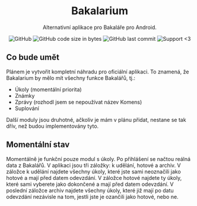 <h1 align="center">Bakalarium</h1>

<div align="center">
  
  Alternativní aplikace pro Bakaláře pro Android.
  
  ![GitHub](https://img.shields.io/github/license/kokolem/Bakalarium)
  ![GitHub code size in bytes](https://img.shields.io/github/languages/code-size/kokolem/Bakalarium)
  ![GitHub last commit](https://img.shields.io/github/last-commit/kokolem/Bakalarium)
  ![Support <3](https://kokolem.github.io/LGBT-friendly-rainbow.svg)
  
</div>

## Co bude umět
Plánem je vytvořit kompletní náhradu pro oficiální aplikaci. To znamená, že Bakalarium by mělo mít všechny funkce Bakalářů, tj.:
* Úkoly (momentální priorita)
* Známky
* Zprávy (rozhodl jsem se nepoužívat název Komens)
* Suplování

Další moduly jsou druhotné, ačkoliv je mám v plánu přidat, nestane se tak dřív, než budou implementovány tyto.

## Momentální stav
Momentálně je funkční pouze modul s úkoly. Po přihlášení se načtou reálná data z Bakalářů. V aplikaci jsou tři záložky: k udělání, hotové a archiv. V záložce k udělání najdete všechny úkoly, které jste sami neoznačili jako hotové a mají před datem odevzdání. V záložce hotové najdete ty úkoly, které sami vyberete jako dokončené a mají před datem odevzdání. V poslední záložce archiv najdete všechny úkoly, které již mají po datu odevzdání nezávisle na tom, jestli jste je ozančili jako hotové, nebo ne.
